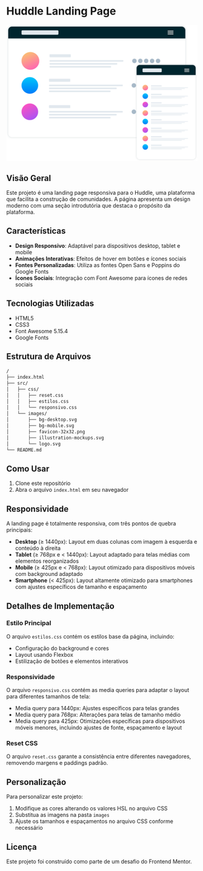 # Huddle Landing Page

![Huddle Landing Page](./src/images/illustration-mockups.svg)

## Visão Geral

Este projeto é uma landing page responsiva para o Huddle, uma plataforma que facilita a construção de comunidades. A página apresenta um design moderno com uma seção introdutória que destaca o propósito da plataforma.

## Características

- **Design Responsivo**: Adaptável para dispositivos desktop, tablet e mobile
- **Animações Interativas**: Efeitos de hover em botões e ícones sociais
- **Fontes Personalizadas**: Utiliza as fontes Open Sans e Poppins do Google Fonts
- **Ícones Sociais**: Integração com Font Awesome para ícones de redes sociais

## Tecnologias Utilizadas

- HTML5
- CSS3
- Font Awesome 5.15.4
- Google Fonts

## Estrutura de Arquivos

```
/
├── index.html
├── src/
│   ├── css/
│   │   ├── reset.css
│   │   ├── estilos.css
│   │   └── responsivo.css
│   └── images/
│       ├── bg-desktop.svg
│       ├── bg-mobile.svg
│       ├── favicon-32x32.png
│       ├── illustration-mockups.svg
│       └── logo.svg
└── README.md
```

## Como Usar

1. Clone este repositório
2. Abra o arquivo `index.html` em seu navegador

## Responsividade

A landing page é totalmente responsiva, com três pontos de quebra principais:

- **Desktop** (≥ 1440px): Layout em duas colunas com imagem à esquerda e conteúdo à direita
- **Tablet** (≥ 768px e < 1440px): Layout adaptado para telas médias com elementos reorganizados
- **Mobile** (≥ 425px e < 768px): Layout otimizado para dispositivos móveis com background adaptado
- **Smartphone** (< 425px): Layout altamente otimizado para smartphones com ajustes específicos de tamanho e espaçamento

## Detalhes de Implementação

### Estilo Principal
O arquivo `estilos.css` contém os estilos base da página, incluindo:
- Configuração do background e cores
- Layout usando Flexbox
- Estilização de botões e elementos interativos

### Responsividade
O arquivo `responsivo.css` contém as media queries para adaptar o layout para diferentes tamanhos de tela:
- Media query para 1440px: Ajustes específicos para telas grandes
- Media query para 768px: Alterações para telas de tamanho médio
- Media query para 425px: Otimizações específicas para dispositivos móveis menores, incluindo ajustes de fonte, espaçamento e layout

### Reset CSS
O arquivo `reset.css` garante a consistência entre diferentes navegadores, removendo margens e paddings padrão.

## Personalização

Para personalizar este projeto:

1. Modifique as cores alterando os valores HSL no arquivo CSS
2. Substitua as imagens na pasta `images`
3. Ajuste os tamanhos e espaçamentos no arquivo CSS conforme necessário

## Licença

Este projeto foi construído como parte de um desafio do Frontend Mentor.